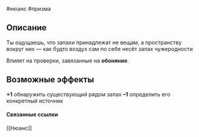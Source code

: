 #нюанс #призма

## Описание
Ты ощущаешь, что запахи принадлежат не вещам, а пространству вокруг них — как будто воздух сам по себе несёт запах чужеродности

Влияет на проверки, завязанные на **обоняние**.
## Возможные эффекты
**+1** обнаружить существующий рядом запах
**–1** определить его конкретный источник

#### Связанные ссылки
[[Нюанс]]

